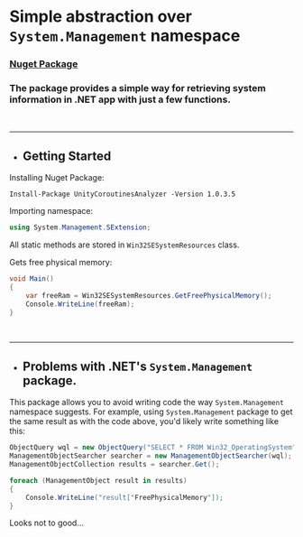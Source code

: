 # Simple abstraction over ``System.Management`` namespace

### [Nuget Package](https://www.nuget.org/packages/SystemManagement.SlvExtensions/1.0.1)

### The package provides a simple way for retrieving system information in .NET app with just a few functions.
</br>

---

- ## Getting Started

Installing Nuget Package: 
```
Install-Package UnityCoroutinesAnalyzer -Version 1.0.3.5
```

Importing namespace:
```csharp
using System.Management.SExtension;
```

All static methods are stored in ``Win32SESystemResources`` class.

Gets free physical memory:
```csharp
void Main()
{
    var freeRam = Win32SESystemResources.GetFreePhysicalMemory();
    Console.WriteLine(freeRam);
}
```
</br>

---

- ## Problems with .NET's ``System.Management`` package.

This package allows you to avoid writing code the way ``System.Management`` namespace suggests. 
For example, using ``System.Management`` package to get the same result as with the code above, you'd likely write something like this: 
```csharp
ObjectQuery wql = new ObjectQuery("SELECT * FROM Win32_OperatingSystem");
ManagementObjectSearcher searcher = new ManagementObjectSearcher(wql);
ManagementObjectCollection results = searcher.Get();

foreach (ManagementObject result in results)
{
    Console.WriteLine("result["FreePhysicalMemory"]);
}
```

Looks not to good...
